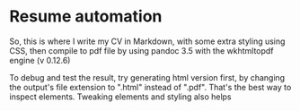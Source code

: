 # Resume automation

So, this is where I write my CV in Markdown, with some extra styling using CSS, then compile to pdf file by using pandoc 3.5 with the wkhtmltopdf engine (v 0.12.6)

To debug and test the result, try generating html version first, by changing the output's file extension to ".html" instead of ".pdf". That's the best way to inspect elements. Tweaking elements and styling also helps
